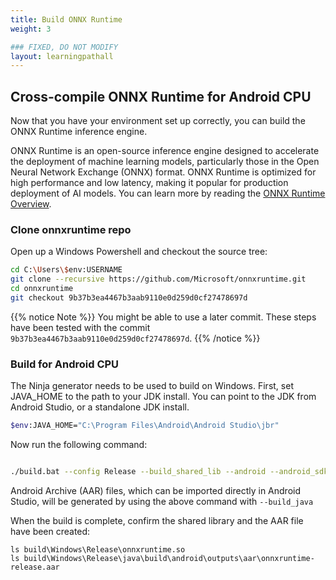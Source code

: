 ```yaml
---
title: Build ONNX Runtime
weight: 3

### FIXED, DO NOT MODIFY
layout: learningpathall
---
```


## Cross-compile ONNX Runtime for Android CPU

Now that you have your environment set up correctly, you can build the ONNX Runtime inference engine. 

ONNX Runtime is an open-source inference engine designed to accelerate the deployment of machine learning models, particularly those in the Open Neural Network Exchange (ONNX) format. ONNX Runtime is optimized for high performance and low latency, making it popular for production deployment of AI models. You can learn more by reading the [ONNX Runtime Overview](https://onnxruntime.ai/).


### Clone onnxruntime repo

Open up a Windows Powershell and checkout the source tree:

```bash
cd C:\Users\$env:USERNAME
git clone --recursive https://github.com/Microsoft/onnxruntime.git
cd onnxruntime
git checkout 9b37b3ea4467b3aab9110e0d259d0cf27478697d
```

{{% notice Note %}}
You might be able to use a later commit. These steps have been tested with the commit `9b37b3ea4467b3aab9110e0d259d0cf27478697d`.
{{% /notice %}}

### Build for Android CPU

The Ninja generator needs to be used to build on Windows. First, set JAVA_HOME to the path to your JDK install. You can point to the JDK from Android Studio, or a standalone JDK install.

```bash
$env:JAVA_HOME="C:\Program Files\Android\Android Studio\jbr"
```

Now run the following command:

```bash

./build.bat --config Release --build_shared_lib --android --android_sdk_path C:\Users\$env:USERNAME\AppData\Local\Android\Sdk --android_ndk_path C:\Users\$env:USERNAME\AppData\Local\Android\Sdk\ndk\27.0.12077973 --android_abi arm64-v8a --android_api 27 --cmake_generator Ninja --build_java

```

Android Archive (AAR) files, which can be imported directly in Android Studio, will be generated by using the above command with `--build_java`

When the build is complete, confirm the shared library and the AAR file have been created:

```
ls build\Windows\Release\onnxruntime.so
ls build\Windows\Release\java\build\android\outputs\aar\onnxruntime-release.aar
```



